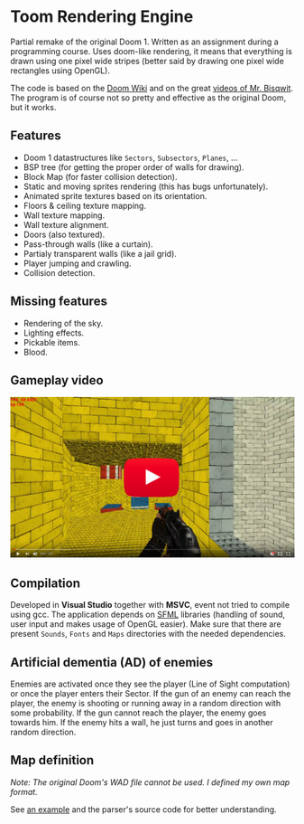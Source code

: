 Toom Rendering Engine
=========

Partial remake of the original Doom 1. Written as an assignment during a programming course. Uses doom-like rendering, it means that everything is drawn using one pixel wide stripes (better said by drawing one pixel wide rectangles using OpenGL).

The code is based on the [Doom Wiki](http://doomwiki.org) and on the great [videos of Mr. Bisqwit](https://www.youtube.com/watch?v=HQYsFshbkYw). The program is of course not so pretty and effective as the original Doom, but it works.

## Features

* Doom 1 datastructures like `Sectors`, `Subsectors`, `Planes`, ...
* BSP tree (for getting the proper order of walls for drawing).
* Block Map (for faster collision detection).
* Static and moving sprites rendering (this has bugs unfortunately).
* Animated sprite textures based on its orientation.
* Floors & ceiling texture mapping.
* Wall texture mapping.
* Wall texture alignment.
* Doors (also textured).
* Pass-through walls (like a curtain).
* Partialy transparent walls (like a jail grid).
* Player jumping and crawling.
* Collision detection.

## Missing features

* Rendering of the sky.
* Lighting effects.
* Pickable items.
* Blood.

## Gameplay video

[![YOUTUBE_VIDEO](_img/video_thumbnail.png)](https://youtu.be/5rm_J-ofoT0)

## Compilation
Developed in **Visual Studio** together with **MSVC**, event not tried to compile using gcc. The application depends on [SFML](https://www.sfml-dev.org/) libraries (handling of sound, user input and makes usage of OpenGL easier). Make sure that there are present `Sounds`, `Fonts` and `Maps` directories with the needed dependencies.

## Artificial dementia (AD) of enemies

Enemies are activated once they see the player (Line of Sight computation) or once the player enters their Sector. If the gun of an enemy can reach the player, the enemy is shooting or running away in a random direction with some probability. If the gun cannot reach the player, the enemy goes towards him. If the enemy hits a wall, he just turns and goes in another random direction.

## Map definition

*Note: The original Doom's WAD file cannot be used. I defined my own map format.*

See [an example](Maps/e1m1.map) and the parser's source code for better understanding.
